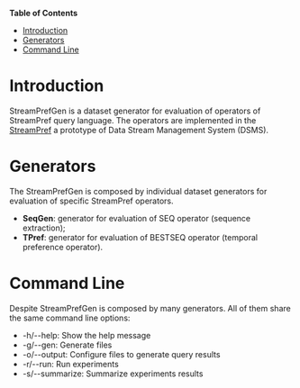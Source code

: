 **Table of Contents**

- [Introduction](#introduction)
- [Generators](#generators)
- [Command Line](#command-line)

# Introduction

StreamPrefGen is a dataset generator for evaluation of operators of StreamPref query language.
The operators are implemented in the [StreamPref](http://streampref.github.io) a prototype of Data Stream Management System (DSMS).

# Generators

The StreamPrefGen is composed by individual dataset generators for evaluation of specific StreamPref operators.

- **SeqGen**: generator for evaluation of SEQ operator (sequence extraction);
- **TPref**: generator for evaluation of BESTSEQ operator (temporal preference operator).

# Command Line

Despite StreamPrefGen is composed by many generators.
All of them share the same command line options:
- -h/--help: Show the help message
- -g/--gen: Generate files
- -o/--output: Configure files to generate query results
- -r/--run: Run experiments
- -s/--summarize: Summarize experiments results
